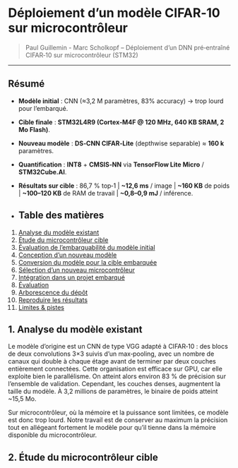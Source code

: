 # Déploiement d’un modèle CIFAR‑10 sur microcontrôleur

> Paul Guillemin - Marc Scholkopf – Déploiement d’un DNN pré‑entraîné CIFAR‑10 sur microcontrôleur (STM32)

---

## Résumé
- **Modèle initial** : CNN (≈3,2 M paramètres, 83% accuracy) → trop lourd pour l’embarqué.
- **Cible finale** : **STM32L4R9 (Cortex‑M4F @ 120 MHz, 640 KB SRAM, 2 Mo Flash)**.
- **Nouveau modèle** : **DS‑CNN CIFAR‑Lite** (depthwise separable) ≈ **160 k** paramètres.
- **Quantification** : **INT8** + **CMSIS‑NN** via **TensorFlow Lite Micro** / **STM32Cube.AI**.
- **Résultats sur cible** : 86,7 % top‑1 | **~12,6 ms** / image | **~160 KB** de poids | **~100–120 KB** de RAM de travail | **~0,8–0,9 mJ** / inférence.

- ## Table des matières
1. [Analyse du modèle existant](#1-analyse-du-modèle-existant)
2. [Étude du microcontrôleur cible](#2-étude-du-microcontrôleur-cible)
3. [Évaluation de l’embarquabilité du modèle initial](#3-évaluation-de-lembarquabilité-du-modèle-initial)
4. [Conception d’un nouveau modèle](#4-conception-dun-nouveau-modèle)
5. [Conversion du modèle pour la cible embarquée](#5-conversion-du-modèle-pour-la-cible-embarquée)
6. [Sélection d’un nouveau microcontrôleur](#6-sélection-dun-nouveau-microcontrôleur)
7. [Intégration dans un projet embarqué](#7-intégration-dans-un-projet-embarqué)
8. [Évaluation](#8-évaluation)
9. [Arborescence du dépôt](#arborescence-du-dépôt)
10. [Reproduire les résultats](#reproduire-les-résultats)
11. [Limites & pistes](#limites--pistes)

## 1. Analyse du modèle existant
Le modèle d’origine est un CNN de type VGG adapté à CIFAR‑10 : des blocs de deux convolutions 3×3 suivis d’un max‑pooling, avec un nombre de canaux qui double à chaque étage avant de terminer par deux couches entièrement connectées. Cette organisation est efficace sur GPU, car elle exploite bien le parallélisme. On atteint alors environ 83 % de précision sur l’ensemble de validation.
Cependant, les couches denses, augmentent la taille du modèle. À 3,2 millions de paramètres, le binaire de poids atteint ~15,5 Mo.

Sur microcontrôleur, où la mémoire et la puissance sont limitées, ce modèle est donc trop lourd. Notre travail est de conserver au maximum la précision tout en allégeant fortement le modèle pour qu’il tienne dans la mémoire disponible du microcontrôleur.

## 2. Étude du microcontrôleur cible
